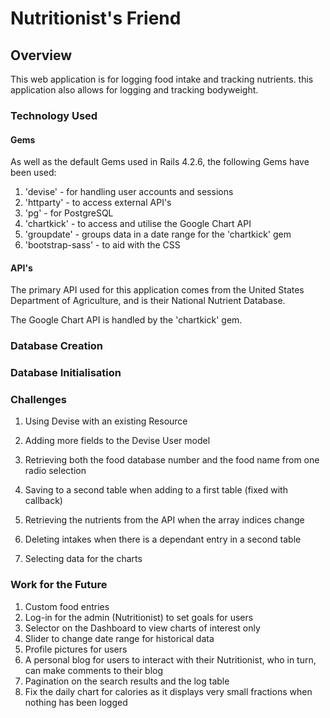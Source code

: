 # Nutritionist's Friend

## Overview

This web application is for logging food intake and tracking nutrients. this
application also allows for logging and tracking bodyweight.

### Technology Used

#### Gems

As well as the default Gems used in Rails 4.2.6, the following Gems have been
used:

1. 'devise' - for handling user accounts and sessions
2. 'httparty' - to access external API's
3. 'pg' - for PostgreSQL
4. 'chartkick' - to access and utilise the Google Chart API
5. 'groupdate' - groups data in a date range for the 'chartkick' gem
5. 'bootstrap-sass' - to aid with the CSS

#### API's

The primary API used for this application comes from the United States
Department of Agriculture, and is their National Nutrient Database.

The Google Chart API is handled by the 'chartkick' gem.

### Database Creation

### Database Initialisation

### Challenges

1. Using Devise with an existing Resource



2. Adding more fields to the Devise User model



3. Retrieving both the food database number and the food name from one radio
selection



4. Saving to a second table when adding to a first table (fixed with callback)



5. Retrieving the nutrients from the API when the array indices change



6. Deleting intakes when there is a dependant entry in a second table



7. Selecting data for the charts

### Work for the Future

1. Custom food entries
2. Log-in for the admin (Nutritionist) to set goals for users
3. Selector on the Dashboard to view charts of interest only
4. Slider to change date range for historical data
5. Profile pictures for users
6. A personal blog for users to interact with their Nutritionist, who in turn,
can make comments to their blog
7. Pagination on the search results and the log table
8. Fix the daily chart for calories as it displays very small fractions
when nothing has been logged

